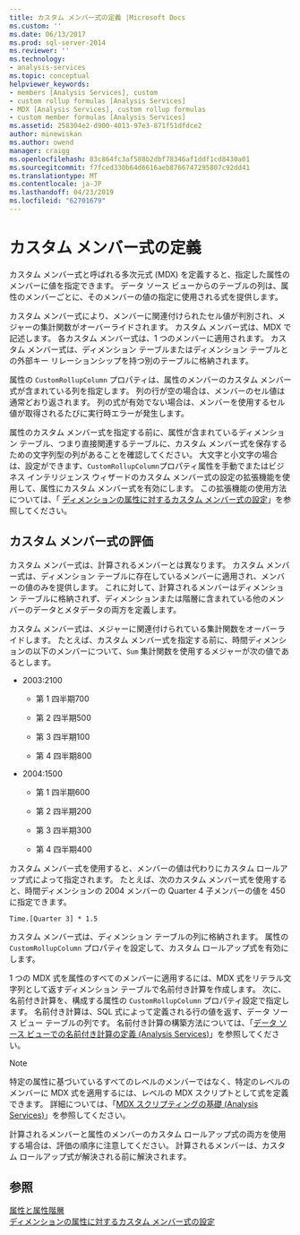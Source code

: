 ```yaml
---
title: カスタム メンバー式の定義 |Microsoft Docs
ms.custom: ''
ms.date: 06/13/2017
ms.prod: sql-server-2014
ms.reviewer: ''
ms.technology:
- analysis-services
ms.topic: conceptual
helpviewer_keywords:
- members [Analysis Services], custom
- custom rollup formulas [Analysis Services]
- MDX [Analysis Services], custom rollup formulas
- custom member formulas [Analysis Services]
ms.assetid: 258304e2-d900-4013-97e3-871f51dfdce2
author: minewiskan
ms.author: owend
manager: craigg
ms.openlocfilehash: 83c864fc3af588b2dbf78346af1ddf1cd8430a01
ms.sourcegitcommit: f7fced330b64d6616aeb8766747295807c92dd41
ms.translationtype: MT
ms.contentlocale: ja-JP
ms.lasthandoff: 04/23/2019
ms.locfileid: "62701679"
---
```

# <a name="define-custom-member-formulas"></a>カスタム メンバー式の定義
  カスタム メンバー式と呼ばれる多次元式 (MDX) を定義すると、指定した属性のメンバーに値を指定できます。 データ ソース ビューからのテーブルの列は、属性のメンバーごとに、そのメンバーの値の指定に使用される式を提供します。  
  
 カスタム メンバー式により、メンバーに関連付けられたセル値が判別され、メジャーの集計関数がオーバーライドされます。 カスタム メンバー式は、MDX で記述します。 各カスタム メンバー式は、1 つのメンバーに適用されます。 カスタム メンバー式は、ディメンション テーブルまたはディメンション テーブルとの外部キー リレーションシップを持つ別のテーブルに格納されます。  
  
 属性の `CustomRollupColumn` プロパティは、属性のメンバーのカスタム メンバー式が含まれている列を指定します。 列の行が空の場合は、メンバーのセル値は通常どおり返されます。 列の式が有効でない場合は、メンバーを使用するセル値が取得されるたびに実行時エラーが発生します。  
  
 属性のカスタム メンバー式を指定する前に、属性が含まれているディメンション テーブル、つまり直接関連するテーブルに、カスタム メンバー式を保存するための文字列型の列があることを確認してください。 大文字と小文字の場合は、設定ができます、`CustomRollupColumn`プロパティ属性を手動でまたはビジネス インテリジェンス ウィザードのカスタム メンバー式の設定の拡張機能を使用して、属性にカスタム メンバー式を有効にします。 この拡張機能の使用方法については、「 [ディメンションの属性に対するカスタム メンバー式の設定](bi-wizard-custom-member-formulas-for-attributes-in-a-dimension.md)」を参照してください。  
  
## <a name="evaluating-custom-member-formulas"></a>カスタム メンバー式の評価  
 カスタム メンバー式は、計算されるメンバーとは異なります。 カスタム メンバー式は、ディメンション テーブルに存在しているメンバーに適用され、メンバーの値のみを提供します。 これに対して、計算されるメンバーはディメンション テーブルに格納されず、ディメンションまたは階層に含まれている他のメンバーのデータとメタデータの両方を定義します。  
  
 カスタム メンバー式は、メジャーに関連付けられている集計関数をオーバーライドします。 たとえば、カスタム メンバー式を指定する前に、時間ディメンションの以下のメンバーについて、`Sum` 集計関数を使用するメジャーが次の値であるとします。  
  
-   2003:2100  
  
    -   第 1 四半期700  
  
    -   第 2 四半期500  
  
    -   第 3 四半期100  
  
    -   第 4 四半期800  
  
-   2004:1500  
  
    -   第 1 四半期600  
  
    -   第 2 四半期200  
  
    -   第 3 四半期300  
  
    -   第 4 四半期400  
  
 カスタム メンバー式を使用すると、メンバーの値は代わりにカスタム ロールアップ式によって指定されます。 たとえば、次のカスタム メンバー式を使用すると、時間ディメンションの 2004 メンバーの Quarter 4 子メンバーの値を 450 に指定できます。  
  
```  
Time.[Quarter 3] * 1.5  
```  
  
 カスタム メンバー式は、ディメンション テーブルの列に格納されます。 属性の `CustomRollupColumn` プロパティを設定して、カスタム ロールアップ式を有効にします。  
  
 1 つの MDX 式を属性のすべてのメンバーに適用するには、MDX 式をリテラル文字列として返すディメンション テーブルで名前付き計算を作成します。 次に、名前付き計算を、構成する属性の `CustomRollupColumn` プロパティ設定で指定します。 名前付き計算は、SQL 式によって定義される行の値を返す、データ ソース ビュー テーブルの列です。 名前付き計算の構築方法については、「[データ ソース ビューでの名前付き計算の定義 (Analysis Services)](define-named-calculations-in-a-data-source-view-analysis-services.md)」を参照してください。  
  
> [!NOTE]  
>  特定の属性に基づいているすべてのレベルのメンバーではなく、特定のレベルのメンバーに MDX 式を適用するには、レベルの MDX スクリプトとして式を定義できます。 詳細については、「[MDX スクリプティングの基礎 (Analysis Services)](mdx/mdx-scripting-fundamentals-analysis-services.md)」を参照してください。  
  
 計算されるメンバーと属性のメンバーのカスタム ロールアップ式の両方を使用する場合は、評価の順序に注意してください。 計算されるメンバーは、カスタム ロールアップ式が解決される前に解決されます。  
  
## <a name="see-also"></a>参照  
 [属性と属性階層](../multidimensional-models-olap-logical-dimension-objects/attributes-and-attribute-hierarchies.md)   
 [ディメンションの属性に対するカスタム メンバー式の設定](bi-wizard-custom-member-formulas-for-attributes-in-a-dimension.md)  
  
  
